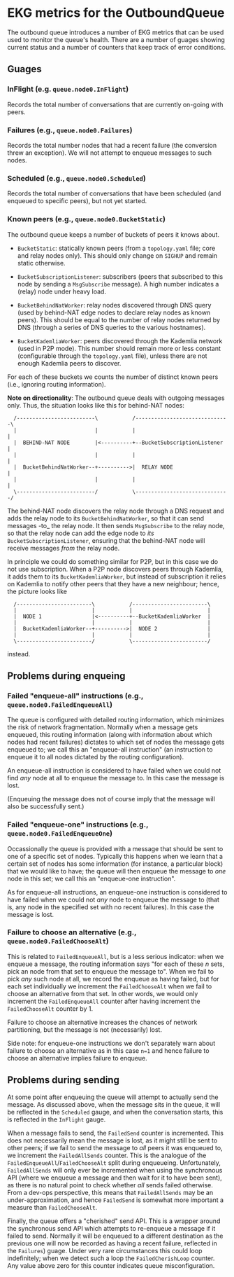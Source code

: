 # EKG metrics for the OutboundQueue

The outbound queue introduces a number of EKG metrics that can be used used to
monitor the queue's health. There are a number of guages showing current status
and a number of counters that keep track of error conditions.

## Guages

### InFlight (e.g. `queue.node0.InFlight`)

Records the total number of conversations that are currently on-going with
peers.

### Failures (e.g., `queue.node0.Failures`)

Records the total number nodes that had a recent failure (the conversion
threw an exception). We will not attempt to enqueue messages to such nodes.

### Scheduled (e.g., `queue.node0.Scheduled`)

Records the total number of conversations that have been scheduled (and
enqueued to specific peers), but not yet started.

### Known peers (e.g., `queue.node0.BucketStatic`)

The outbound queue keeps a number of buckets of peers it knows about.

* `BucketStatic`: statically known peers
  (from a `topology.yaml` file; core and relay nodes only).
  This should only change on `SIGHUP` and remain static otherwise.

* `BucketSubscriptionListener`: subscribers
  (peers that subscribed to this node by sending a `MsgSubscribe` message).
  A high number indicates a (relay) node under heavy load.

* `BucketBehindNatWorker`: relay nodes discovered through DNS query
  (used by behind-NAT edge nodes to declare relay nodes as known peers).
  This should be equal to the number of relay nodes returned by DNS
  (through a series of DNS queries to the various hostnames).

* `BucketKademliaWorker`: peers discovered through the Kademlia network
  (used in P2P mode).
  This number should remain more or less constant (configurable through the
  `topology.yaml` file), unless there are not enough Kademlia peers to discover.

For each of these buckets we counts the number of distinct known peers (i.e.,
ignoring routing information).

**Note on directionality**: The outbound queue deals with outgoing messages
only. Thus, the situation looks like this for behind-NAT nodes:

```
  /-------------------------\           /------------------------------\
  |                         |           |                              |
  |  BEHIND-NAT NODE        |<----------+--BucketSubscriptionListener  |
  |                         |           |                              |
  |  BucketBehindNatWorker--+---------->|  RELAY NODE                  |
  |                         |           |                              |
  \-------------------------/           \------------------------------/   
```

The behind-NAT node discovers the relay node through a DNS request and adds the
relay node to its `BucketBehindNatWorker`, so that it can send messages -to_ the
relay node. It then sends `MsgSubscribe` to the relay node, so that the relay
node can add the edge node to _its_ `BucketSubscriptionListener`, ensuring that
the behind-NAT node will receive messages _from_ the relay node.

In principle we could do something similar for P2P, but in this case we do not
use subscription. When a P2P node discovers peers through Kademlia, it adds them
to its `BucketKademliaWorker`, but instead of subscription it relies on Kademlia
to notify other peers that they have a new neighbour; hence, the picture looks
like

```
  /------------------------\           /------------------------\
  |                        |           |                        |
  |  NODE 1                |<----------+--BucketKademliaWorker  |
  |                        |           |                        |
  |  BucketKademliaWorker--+---------->|  NODE 2                |
  |                        |           |                        |
  \------------------------/           \------------------------/   
```

instead.

## Problems during enqueing

### Failed "enqueue-all" instructions (e.g., `queue.node0.FailedEnqueueAll`)

The queue is configured with detailed routing information, which minimizes the
risk of network fragmentation. Normally when a message gets enqueued, this
routing information (along with information about which nodes had recent
failures) dictates to which set of nodes the message gets enqueued to; we
call this an "enqueue-all instruction" (an instruction to enqueue it to all
nodes dictated by the routing configuration).

An enqueue-all instruction is considered to have failed when we could not find
_any_ node at all to enqueue the message to. In this case the message is lost.

(Enqueuing the message does not of course imply that the message will also be
successfully sent.)

### Failed "enqueue-one" instructions (e.g., `queue.node0.FailedEnqueueOne`)

Occassionally the queue is provided with a message that should be sent to one
of a specific set of nodes. Typically this happens when we learn that a certain
set of nodes has some information (for instance, a particular block) that
we would like to have; the queue will then enqueue the message to _one_ node
in this set; we call this an "enqueue-one instruction".

As for enqueue-all instructions, an enqueue-one instruction is considered to
have failed when we could not _any_ node to enqueue the message to (that is,
any node in the specified set with no recent failures). In this case the message
is lost.

### Failure to choose an alternative (e.g., `queue.node0.FailedChooseAlt`)

This is related to `FailedEnqueueAll`, but is a less serious indicator: when we
enqueue a message, the routing information says "for each of these _n_ sets,
pick an node from that set to enqueue the message to". When we fail to pick
_any_ such node at all, we record the enqueue as having failed, but for each set
individually we increment the `FailedChooseAlt` when we fail to choose an
alternative from that set. In other words, we would only increment the
`FailedEnqueueAll` counter after having increment the `FailedChooseAlt` counter
by 1.

Failure to choose an alternative increases the chances of network partitioning,
but the message is not (necessarily) lost.

Side note: for enqueue-one instructions we don't separately warn about failure
to choose an alternative as in this case `n=1` and hence failure to choose
an alternative implies failure to enqueue.

## Problems during sending

At some point after enqueuing the queue will attempt to actually send the
message. As discussed above, when the message sits in the queue, it will be
reflected in the `Scheduled` gauge, and when the conversation starts, this is
reflected in the `InFlight` gauge.

When a message fails to send, the `FailedSend` counter is incremented. This does
not necessarily mean the message is lost, as it might still be sent to other
peers; if we fail to send the message to _all_ peers it was enqueued to, we
increment the `FailedAllSends` counter. This is the analogue of the
`FailedEnqueueAll`/`FailedChooseAlt` split during enqueueing. Unfortunately,
`FailedAllSends` will only ever be incremented when using the synchronous API
(where we enqueue a message and then wait for it to have been sent), as there is
no natural point to check whether _all_ sends failed otherwise. From a dev-ops
perspective, this means that `FailedAllSends` may be  an under-approximation,
and hence `FailedSend` is somewhat more important a measure than
`FailedChooseAlt`.

Finally, the queue offers a "cherished" send API. This is a wrapper around the
synchronous send API which attempts to re-enqueue a message if it failed to
send. Normally it will be enqueued to a different destination as the previous
one will now be recorded as having a recent failure, reflected in the
`Failures`) guage. Under very rare circumstances this could loop indefinitely;
when we detect such a loop the `FailedCherishLoop` counter. Any value above zero
for this counter indicates queue misconfiguration.
